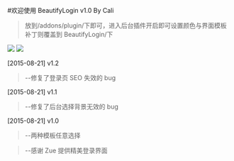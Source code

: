 #欢迎使用 BeautifyLogin v1.0 By Cali

>放到/addons/plugin/下即可，进入后台插件开启即可设置颜色与界面模板补丁则覆盖到 BeautifyLogin/下

![](http://ts.calicastle.com/data/upload/2015/0821/20/55d71e614b58d_660_0.png)
![](http://ts.calicastle.com/data/upload/2015/0821/20/55d71e856ba9d_660_0.jpg)

[2015-08-21] v1.2
>--修复了登录页 SEO 失效的 bug

[2015-08-21] v1.1
>--修复了后台选择背景无效的 bug

[2015-08-21] v1.0
>--两种模板任意选择

>--感谢 Zue 提供精美登录界面
